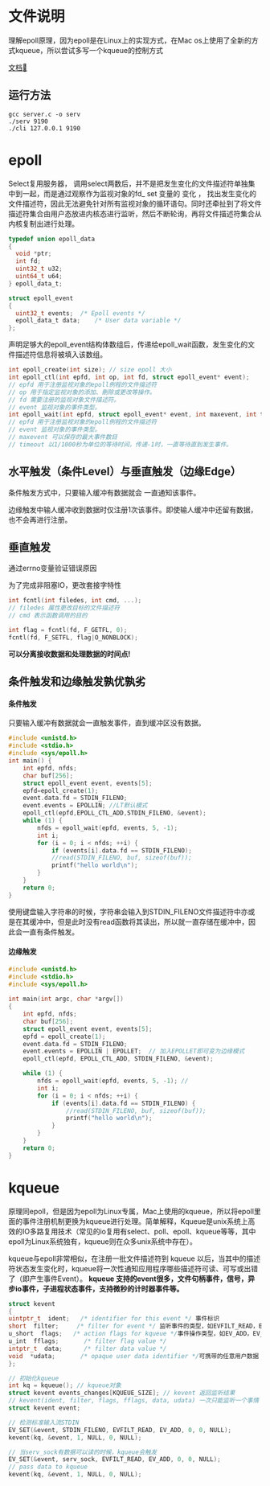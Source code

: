 # 文件说明

理解epoll原理，因为epoll是在Linux上的实现方式，在Mac os上使用了全新的方式kqueue，所以尝试多写一个kqueue的控制方式

[文档📄](https://github.com/ShawnZL/Socket_Learning/blob/master/TCP_Reading.md)

## 运行方法

```shell
gcc server.c -o serv
./serv 9190
./cli 127.0.0.1 9190
```

# epoll

Select复用服务器， 调用select两数后，并不是把发生变化的文件描述符单独集中到一起，而是通过观察作为监视对象的fd_ set 变量的 变化 ， 找出发生变化的文件描述符，因此无法避免针对所有监视对象的循环语句。同时还牵扯到了将文件描述符集合由用户态放进内核态进行监听，然后不断轮询，再将文件描述符集合从内核复制出进行处理。

```c
typedef union epoll_data
{
  void *ptr;
  int fd;
  uint32_t u32;
  uint64_t u64;
} epoll_data_t;

struct epoll_event
{
  uint32_t events;  /* Epoll events */
  epoll_data_t data;    /* User data variable */
};
```

声明足够大的epoll_event结构体数组后，传递给epoll_wait函数，发生变化的文件描述符信息将被填入该数组。

```c
int epoll_create(int size); // size epoll 大小
int epoll_ctl(int epfd, int op, int fd, struct epoll_event* event);
// epfd 用于注册监视对象的epoll例程的文件描述符
// op 用于指定监视对象的添加、刪除或更改等操作。
// fd 需要注册的监视对象文件描述符。
// event 监视对象的事件类型。
int epoll_wait(int epfd, struct epoll_event* event, int maxevent, int timeout);
// epfd 用于注册监视对象的epoll例程的文件描述符
// event 监视对象的事件类型。
// maxevent 可以保存的最大事件数目
// timeout 以1/1000秒为单位的等待时间，传递-1时，一直等待直到发生事件。
```

## 水平触发（条件Level）与垂直触发（边缘Edge）

条件触发方式中，只要输入缓冲有数据就会 一直通知该事件。

边缘触发中输人缓冲收到数据时仅注册1次该事件。即使输人缓冲中还留有数据，也不会再进行注册。

## 垂直触发

通过errno变量验证错误原因

为了完成非阻塞IO，更改套接字特性

```c
int fcntl(int filedes, int cmd, ...);
// filedes 属性更改目标的文件描述符
// cmd 表示函数调用的目的

int flag = fcntl(fd, F_GETFL, 0);
fcntl(fd, F_SETFL, flag|O_NONBLOCK);
```

**可以分离接收数据和处理数据的时间点!**

## 条件触发和边缘触发孰优孰劣

#### 条件触发

只要输入缓冲有数据就会一直触发事件，直到缓冲区没有数据。

```c
#include <unistd.h>
#include <stdio.h>
#include <sys/epoll.h>
int main() {
    int epfd, nfds;
    char buf[256];
    struct epoll_event event, events[5];
    epfd=epoll_create(1);
    event.data.fd = STDIN_FILENO;
    event.events = EPOLLIN; //LT默认模式
    epoll_ctl(epfd,EPOLL_CTL_ADD,STDIN_FILENO, &event);
    while (1) {
        nfds = epoll_wait(epfd, events, 5, -1);
        int i;
        for (i = 0; i < nfds; ++i) {
            if (events[i].data.fd == STDIN_FILENO);
            //read(STDIN_FILENO, buf, sizeof(buf));
            printf("hello world\n");
        }
    }
    return 0;
}
```



使用键盘输入字符串的时候，字符串会输入到STDIN_FILENO文件描述符中亦或是在其缓冲中，但是此时没有read函数将其读出，所以就一直存储在缓冲中，因此会一直有条件触发。

#### 边缘触发

```c 
#include <unistd.h>
#include <stdio.h>
#include <sys/epoll.h>
 
int main(int argc, char *argv[])
{
    int epfd, nfds;
    char buf[256];
    struct epoll_event event, events[5];
    epfd = epoll_create(1);
    event.data.fd = STDIN_FILENO;
    event.events = EPOLLIN | EPOLLET;  // 加入EPOLLET即可变为边缘模式
    epoll_ctl(epfd, EPOLL_CTL_ADD, STDIN_FILENO, &event);

    while (1) {
        nfds = epoll_wait(epfd, events, 5, -1); // 
        int i;
        for (i = 0; i < nfds; ++i) {
            if (events[i].data.fd == STDIN_FILENO) {
                //read(STDIN_FILENO, buf, sizeof(buf));
                printf("hello world\n");
            }
        }
    }
    return 0;
}
```

# kqueue

原理同epoll，但是因为epoll为Linux专属，Mac上使用的kqueue，所以将epoll里面的事件注册机制更换为kqueue进行处理。简单解释，Kqueue是unix系统上高效的IO多路复用技术（常见的io复用有select、poll、epoll、kqueue等等，其中epoll为Linux系统独有，kqueue则在众多unix系统中存在）。

kqueue与epoll非常相似，在注册一批文件描述符到 kqueue 以后，当其中的描述符状态发生变化时，kqueue将一次性通知应用程序哪些描述符可读、可写或出错了（即产生事件Event）。
**kqueue 支持的event很多，文件句柄事件，信号，异步io事件，子进程状态事件，支持微秒的计时器事件等。**

```c
struct kevent
{
uintptr_t  ident;   /* identifier for this event */ 事件标识
short  filter;     /* filter for event */ 监听事件的类型，如EVFILT_READ，EVFILT_WRITE，EVFILT_TIMER等
u_short  flags;   /* action flags for kqueue */事件操作类型，如EV_ADD，EV_ENABLE，EV_DELETE等
u_int  fflags;       /* filter flag value */
intptr_t  data;      /* filter data value */
void  *udata;       /* opaque user data identifier */可携带的任意用户数据
};

// 初始化kqueue
int kq = kqueue(); // kqueue对象
struct kevent events_changes[KQUEUE_SIZE]; // kevent 返回监听结果
// kevent(ident, filter, flags, fflags, data, udata) 一次只能监听一个事情
struct kevent event;

// 检测标准输入流STDIN
EV_SET(&event, STDIN_FILENO, EVFILT_READ, EV_ADD, 0, 0, NULL);
kevent(kq, &event, 1, NULL, 0, NULL);

// 当serv_sock有数据可以读的时候，kqueue会触发
EV_SET(&event, serv_sock, EVFILT_READ, EV_ADD, 0, 0, NULL);
// pass data to kqueue
kevent(kq, &event, 1, NULL, 0, NULL);
```

